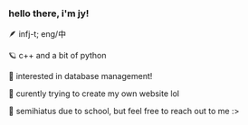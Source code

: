 ### hello there, i'm jy!
🪶 infj-t; eng/中

🪐 c++ and a bit of python

🌱 interested in database management!

🔭 curently trying to create my own website lol

💬 semihiatus due to school, but feel free to reach out to me :>

<!--
**avixdery/avixdery** is a ✨ _special_ ✨ repository because its `README.md` (this file) appears on your GitHub profile.

Here are some ideas to get you started:

- 🔭 I’m currently working on ...
- 🌱 I’m currently learning ...
- 👯 I’m looking to collaborate on ...
- 🤔 I’m looking for help with ...
- 💬 Ask me about ...
- 📫 How to reach me: ...
- 😄 Pronouns: ...
- ⚡ Fun fact: ...
-->
